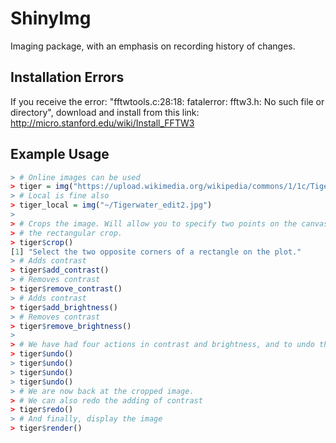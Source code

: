 # ShinyImg
Imaging package, with an emphasis on recording history of changes.

## Installation Errors
If you receive the error:
"fftwtools.c:28:18: fatalerror: fftw3.h: No such file or directory", download and install
from this link: http://micro.stanford.edu/wiki/Install_FFTW3
## Example Usage

```R
> # Online images can be used
> tiger = img("https://upload.wikimedia.org/wikipedia/commons/1/1c/Tigerwater_edit2.jpg")
> # Local is fine also
> tiger_local = img("~/Tigerwater_edit2.jpg")
>
> # Crops the image. Will allow you to specify two points on the canvas that make up opposite ends of
> # the rectangular crop.
> tiger$crop()
[1] "Select the two opposite corners of a rectangle on the plot."
> # Adds contrast
> tiger$add_contrast()
> # Removes contrast
> tiger$remove_contrast()
> # Adds contrast
> tiger$add_brightness()
> # Removes contrast
> tiger$remove_brightness()
>
> # We have had four actions in contrast and brightness, and to undo them we call undo four times
> tiger$undo()
> tiger$undo()
> tiger$undo()
> tiger$undo()
> # We are now back at the cropped image.
> # We can also redo the adding of contrast
> tiger$redo()
> # And finally, display the image
> tiger$render()
```
